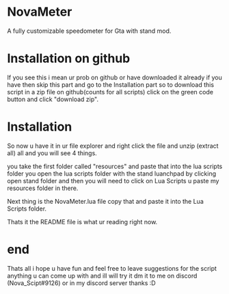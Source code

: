 # NovaMeter
A fully customizable speedometer for Gta with stand mod.

# Installation on github
If you see this i mean ur prob on github or have downloaded it already if you have then skip this part and go to the Installation part
so to download this script in a zip file on github(counts for all scripts) click on the green code button and click "download zip".

# Installation
So now u have it in ur file explorer and right click the file and unzip (extract all) all and you will see 4 things.

you take the first folder called "resources" and paste that into the lua scripts folder you open the lua scripts folder with the stand luanchpad by clicking open stand folder and then you will need to click on Lua Scripts u paste my resources folder in there.

Next thing is the NovaMeter.lua file copy that and paste it into the Lua Scripts folder.

Thats it the README file is what ur reading right now.

# end
Thats all i hope u have fun and feel free to leave suggestions for the script anything u can come up with and ill will try it dm it to me on discord (Nova_Scipt#9126)
or in my discord server thanks :D

